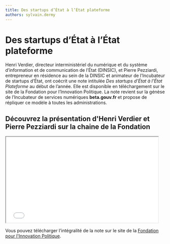 ```yaml
---
title: Des startups d’État à l’État plateforme
authors: sylvain.dermy 
---
```


# Des startups d’État à l’État plateforme

Henri Verdier, directeur interministériel du numérique et du système d’information et de communication de l’État (DINSIC), et Pierre Pezziardi, entrepreneur en résidence au sein de la DINSIC et animateur de l’Incubateur de startups d’État, ont coécrit une note intitulée *Des startups d’État à l’État Plateforme* au début de l’année. Elle est disponible en téléchargement sur le site de la Fondation pour l’Innovation Politique. La note revient sur la génèse de l’Incubateur de services numériques **beta.gouv.fr** et propose de répliquer ce modèle à toutes les administrations.

## Découvrez la présentation d'Henri Verdier et Pierre Pezziardi sur la chaine de la Fondation

<iframe width="480" height="270" src="//www.dailymotion.com/embed/video/x58uftd" allowfullscreen="allowfullscreen"></iframe>

Vous pouvez télécharger l’intégralité de la note sur le site de la [Fondation pour l'Innovation Politique](http://www.fondapol.org/etude/pierre-pezziardi-et-henri-verdier-des-startups-detat-a-letat-plateforme/).
